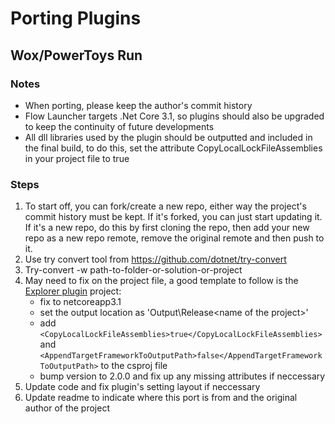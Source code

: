 # Porting Plugins

## Wox/PowerToys Run

### Notes
- When porting, please keep the author's commit history
- Flow Launcher targets .Net Core 3.1, so plugins should also be upgraded to keep the continuity of future developments
- All dll libraries used by the plugin should be outputted and included in the final build, to do this, set the attribute CopyLocalLockFileAssemblies in your project file to true

### Steps
1. To start off, you can fork/create a new repo, either way the project's commit history must be kept. If it's forked, you can just start updating it. If it's a new repo, do this by first cloning the repo, then add your new repo as a new repo remote, remove the original remote and then push to it.
2. Use try convert tool from https://github.com/dotnet/try-convert
3. Try-convert -w path-to-folder-or-solution-or-project
4. May need to fix on the project file, a good template to follow is the [Explorer plugin](https://github.com/Flow-Launcher/Flow.Launcher/blob/dev/Plugins/Flow.Launcher.Plugin.Explorer/Flow.Launcher.Plugin.Explorer.csproj) project:
	- fix <TargetFramework> to netcoreapp3.1
	- set the output location as 'Output\Release\<name of the project>'
	- add `<CopyLocalLockFileAssemblies>true</CopyLocalLockFileAssemblies>` and `<AppendTargetFrameworkToOutputPath>false</AppendTargetFrameworkToOutputPath>` to the csproj file
	- bump version to 2.0.0 and fix up any missing attributes if neccessary
5. Update code and fix plugin's setting layout if neccessary
6. Update readme to indicate where this port is from and the original author of the project
